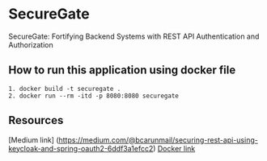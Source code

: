 # SecureGate
SecureGate: Fortifying Backend Systems with REST API Authentication and Authorization


## How to run this application using docker file

```
1. docker build -t securegate .
2. docker run --rm -itd -p 8080:8080 securegate
```


## Resources

[Medium link] (https://medium.com/@bcarunmail/securing-rest-api-using-keycloak-and-spring-oauth2-6ddf3a1efcc2)
[Docker link](https://www.keycloak.org/getting-started/getting-started-docker)

